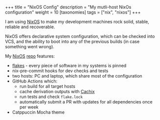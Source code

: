 +++
title = "NixOS Config"
description = "My mutli-host NixOs configuration"
weight = 10
[taxonomies]
tags = ["nix", "nixos"]
+++

I am using [NixOS](https://nixos.org/) to make my development machines rock solid, stable, reliable and recoverable. 

NixOS offers declarative system configuration, which can be checked into VCS, and the ability to boot into any of the previous builds (in case something went wrong). 

My [NixOS](https://nixos.org/) [repo](https://github.com/danielgafni/nixos) features:
 - [flakes](https://nixos.wiki/wiki/Flakes) - every piece of software in my systems is pinned 
 - nix-pre-commit hooks for dev checks and tests
 - two hosts: PC and laptop, which share most of the configuration
 - GitHub Actions which:
   * run build for all target hosts  
   * cache derivation outputs with [Cachix](https://app.cachix.org/cache/danielgafni#pull)
   * run tests and check `flake.lock`
   * automatically submit a PR with updates for all dependencies once per week
 - Catppuccin Mocha theme

